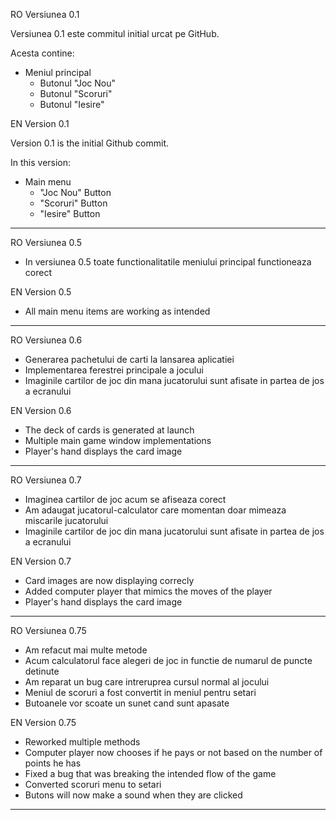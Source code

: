 RO Versiunea 0.1

Versiunea 0.1 este commitul initial urcat pe GitHub.  

Acesta contine:  

- Meniul principal  
   - Butonul "Joc Nou"  
   - Butonul "Scoruri"  
   - Butonul "Iesire"  
  
EN Version 0.1

Version 0.1 is the initial Github commit.  

In this version:  

- Main menu  
   - "Joc Nou" Button  
   - "Scoruri" Button    
   - "Iesire" Button    

-------------------------------------------------------------------------------------------------------  

RO Versiunea 0.5  

   - In versiunea 0.5 toate functionalitatile meniului principal functioneaza corect  

EN Version 0.5

   - All main menu items are working as intended  

-------------------------------------------------------------------------------------------------------  

RO Versiunea 0.6

-   Generarea pachetului de carti la lansarea aplicatiei  
-   Implementarea ferestrei principale a jocului  
-   Imaginile cartilor de joc din mana jucatorului sunt afisate in partea de jos a ecranului  


EN Version 0.6  

   - The deck of cards is generated at launch  
   - Multiple main game window implementations 
   - Player's hand displays the card image  

------------------------------------------------------------------------------------------------------- 

RO Versiunea 0.7

-   Imaginea cartilor de joc acum se afiseaza corect  
-   Am adaugat jucatorul-calculator care momentan doar mimeaza miscarile jucatorului  
-   Imaginile cartilor de joc din mana jucatorului sunt afisate in partea de jos a ecranului  


EN Version 0.7  

   - Card images are now displaying correcly  
   - Added computer player that mimics the moves of the player  
   - Player's hand displays the card image  

-------------------------------------------------------------------------------------------------------  

RO Versiunea 0.75  

-   Am refacut mai multe metode   
-   Acum calculatorul face alegeri de joc in functie de numarul de puncte detinute           
-   Am reparat un bug care intreruprea cursul normal al jocului  
-   Meniul de scoruri a fost convertit in meniul pentru setari  
-   Butoanele vor scoate un sunet cand sunt apasate  

EN Version 0.75    

   - Reworked multiple methods  
   - Computer player now chooses if he pays or not based on the number of points he has    
   - Fixed a bug that was breaking the intended flow of the game  
   - Converted scoruri menu to setari      
   - Butons will now make a sound when they are clicked  

-------------------------------------------------------------------------------------------------------  
